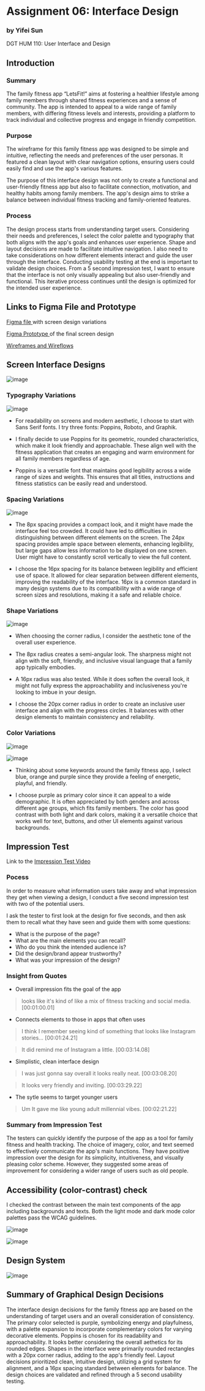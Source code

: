 # Assignment 06: Interface Design

### by Yifei Sun
DGT HUM 110: User Interface and Design

## Introduction
### Summary
The family fitness app “LetsFit!” aims at fostering a healthier lifestyle among family members through shared fitness experiences and a sense of community. The app is intended to appeal to a wide range of family members, with differing fitness levels and interests, providing a platform to track individual and collective progress and engage in friendly competition.

### Purpose
The wireframe for this family fitness app was designed to be simple and intuitive, reflecting the needs and preferences of the user personas. It featured a clean layout with clear navigation options, ensuring users could easily find and use the app's various features.

The purpose of this interface design was not only to create a functional and user-friendly fitness app but also to facilitate connection, motivation, and healthy habits among family members. The app's design aims to strike a balance between individual fitness tracking and family-oriented features.

### Process

The design process starts from understanding target users. Considering their needs and preferences, I select the color palette and typography that both aligns with the app's goals and enhances user experience. Shape and layout decisions are made to facilitate intuitive navigation. I also need to take considerations on how different elements interact and guide the user through the interface. Conducting usability testing at the end is important to validate design choices. From a 5 second impression test, I want to ensure that the interface is not only visually appealing but also user-friendly and functional. This iterative process continues until the design is optimized for the intended user experience.

## Links to Figma File and Prototype
<a href = "https://www.figma.com/file/f1EACnj0NWnsMQFhAqcooE/Let's-Fit-Design-System?type=design&node-id=0%3A1&t=ccXm49ebEWVrGO8p-1"> Figma file </a> with screen design variations

<a href = "https://www.figma.com/proto/f1EACnj0NWnsMQFhAqcooE/Let's-Fit-Design-System?page-id=0%3A1&type=design&node-id=34-947&viewport=14%2C-62%2C1.03&scaling=scale-down"> Figma Prototype </a> of the final screen design

<a href = "https://www.figma.com/file/CZlXnb6g29cyaJ69TkcDPR/LetsFit!-Low-Fidelity-Prototype?type=design&node-id=0%3A1&t=Awna14b9ORovGBXo-1"> Wireframes and Wireflows </a>

## Screen Interface Designs

![image](Images/Main.png)

### Typography Variations
![image](Images/Typography%20Variations.png)

- For readability on screens and modern aesthetic, I choose to start with Sans Serif fonts. I try three fonts: Poppins, Roboto, and Graphik.

- I finally decide to use Poppins for its geometric, rounded characteristics, which make it look friendly and approachable. These align well with the fitness application that creates an engaging and warm environment for all family members regardless of age.

- Poppins is a versatile font that maintains good legibility across a wide range of sizes and weights. This ensures that all titles, instructions and fitness statistics can be easily read and understood.

### Spacing Variations
![image](Images/Spacing%20Variations.png)

- The 8px spacing provides a compact look, and it might have made the interface feel too crowded. It could have led to difficulties in distinguishing between different elements on the screen. The 24px spacing provides ample space between elements, enhancing legibility, but large gaps allow less information to be displayed on one screen. User might have to constantly scroll vertically to view the full content.

- I choose the 16px spacing for its balance between legibility and efficient use of space. It allowed for clear separation between different elements, improving the readability of the interface. 16px is a common standard in many design systems due to its compatibility with a wide range of screen sizes and resolutions, making it a safe and reliable choice.

### Shape Variations
![image](Images/Shape%20Variations.png)

- When choosing the corner radius, I consider the aesthetic tone of the overall user experience.

- The 8px radius creates a semi-angular look. The sharpness might not align with the soft, friendly, and inclusive visual language that a family app typically embodies.

- A 16px radius was also tested. While it does soften the overall look, it might not fully express the approachability and inclusiveness you're looking to imbue in your design.

- I choose the 20px corner radius in order to create an inclusive user interface and align with the progress circles. It balances with other design elements to maintain consistency and reliability.

### Color Variations
![image](Images/Color%20Palette%20(Light%20Mode).png)

![image](Images/Color%20Palette%20(Dark%20Mode).png)

- Thinking about some keywords around the family fitness app, I select blue, orange and purple since they provide a feeling of energetic, playful, and friendly.

- I choose purple as primary color since it can appeal to a wide demographic. It is often appreciated by both genders and across different age groups, which fits family members. The color has good contrast with both light and dark colors, making it a versatile choice that works well for text, buttons, and other UI elements against various backgrounds.

## Impression Test

Link to the <a href = "https://youtu.be/jTplI5S_XvE"> Impression Test Video </a>

### Pocess

In order to measure what information users take away and what impression they get when viewing a design, I conduct a five second impression test with two of the potential users.

I ask the tester to first look at the design for five seconds, and then ask them to recall what they have seen and guide them with some questions:
- What is the purpose of the page?
- What are the main elements you can recall?
- Who do you think the intended audience is?
- Did the design/brand appear trustworthy?
- What was your impression of the design?

### Insight from Quotes
- Overall impression fits the goal of the app
> looks like it's kind of like a mix of fitness tracking and social media. [00:01:00.01]

- Connects elements to those in apps that often uses
> I think I remember seeing kind of something that looks like Instagram stories... [00:01:24.21]

> It did remind me of Instagram a little. [00:03:14.08]

- Simplistic, clean interface design
> I was just gonna say overall it looks really neat. [00:03:08.20]

> It looks very friendly and inviting. [00:03:29.22]

- The sytle seems to target younger users
> Um It gave me like young adult millennial vibes. [00:02:21.22]

### Summary from Impression Test
The testers can quickly identify the purpose of the app as a tool for family fitness and health tracking. The choice of imagery, color, and text seemed to effectively communicate the app's main functions. They have positive impression over the design for its simplicity, intuitiveness, and visually pleasing color scheme. However, they suggested some areas of improvement for considering a wider range of users such as old people.

## Accessibility (color-contrast) check

I checked the contrast between the main text components of the app including backgrounds and texts. Both the light mode and dark mode color palettes pass the WCAG guidelines.

![image](Images/Color%20Palette%20(Light%20Mode)%20Accessibility%20Check.png)

![image](Images/Color%20Palette%20(Dark%20Mode)%20Accessibility%20Check.png)

## Design System
![image](Images/Design%20System.png)

## Summary of Graphical Design Decisions

The interface design decisions for the family fitness app are based on the understanding of target users and an overall consideration of consistency. The primary color selected is purple, symbolizing energy and playfulness, with a palette expansion to incorporate complementary colors for varying decorative elements. Poppins is chosen for its readability and approachability. It looks better considering the overall aethetics for its rounded edges. Shapes in the interface were primarily rounded rectangles with a 20px corner radius, adding to the app's friendly feel. Layout decisions prioritized clean, intuitive design, utilizing a grid system for alignment, and a 16px spacing standard between elements for balance. The design choices are validated and refined through a 5 second usability testing.


